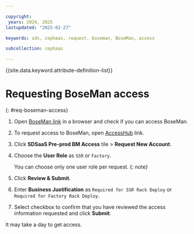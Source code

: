 ```yaml
---

copyright:
 years: 2024, 2025
lastupdated: "2025-02-27"

keywords: sds, cephaas, request, boseman, BoseMan, access

subcollection: cephaas

---
```


{{site.data.keyword.attribute-definition-list}}



# Requesting BoseMan access
{: #req-boseman-access}

1. Open [BoseMan link](https://boss-man.software-defined-storage.dev.cloud.ibm.com) in a browser and check if you can access BoseMan.

2. To request access to BoseMan, open [AccessHub](https://ibm-support.saviyntcloud.com/ECMv6/request/applicationRequest?search=c2RzYWFzIHByZS1wcm9kIGJt) link.

3. Click **SDSaaS Pre-prod BM Access** tile > **Request New Account**.

4. Choose the **User Role** as `SSR` or `Factory`.

    You can choose only one user role per request.
    {: note}

5. Click **Review & Submit**.

6. Enter **Business Justification** as `Required for SSR Rack Deploy` or `Required for Factory Rack Deploy`.

7. Select checkbox to confirm that you have reviewed the access information requested and click **Submit**.


It may take a day to get access.
